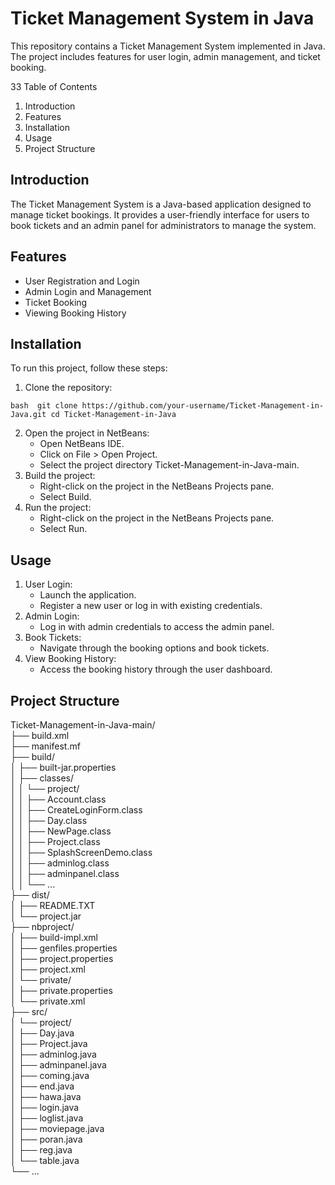 # Ticket Management System in Java
This repository contains a Ticket Management System implemented in Java. The project includes features for user login, admin management, and ticket booking.

33 Table of Contents
1. Introduction
2. Features
3. Installation
4. Usage
5. Project Structure

## Introduction
The Ticket Management System is a Java-based application designed to manage ticket bookings. It provides a user-friendly interface for users to book tickets and an admin panel for administrators to manage the system.

## Features
- User Registration and Login
- Admin Login and Management
- Ticket Booking
- Viewing Booking History

## Installation
To run this project, follow these steps:
<br> 

1. Clone the repository:

``bash 
git clone https://github.com/your-username/Ticket-Management-in-Java.git
cd Ticket-Management-in-Java
``
   
2. Open the project in NetBeans:
   - Open NetBeans IDE.
   - Click on File > Open Project.
   - Select the project directory Ticket-Management-in-Java-main.
3. Build the project:
   - Right-click on the project in the NetBeans Projects pane.
   - Select Build.
4. Run the project:
   - Right-click on the project in the NetBeans Projects pane.
   - Select Run.

## Usage
1. User Login:
   - Launch the application.
   - Register a new user or log in with existing credentials.
2. Admin Login:
   - Log in with admin credentials to access the admin panel.
3. Book Tickets:
   - Navigate through the booking options and book tickets.
4. View Booking History:
   - Access the booking history through the user dashboard.

## Project Structure
Ticket-Management-in-Java-main/
<br>
├── build.xml
<br>
├── manifest.mf
<br>
├── build/
<br>
│   ├── built-jar.properties
<br>
│   ├── classes/
<br>
│   │   └── project/
<br>
│   │       ├── Account.class
<br>
│   │       ├── CreateLoginForm.class
<br>
│   │       ├── Day.class
<br>
│   │       ├── NewPage.class
<br>
│   │       ├── Project.class
<br>
│   │       ├── SplashScreenDemo.class
<br>
│   │       ├── adminlog.class
<br>
│   │       ├── adminpanel.class
<br>
│   │       └── ...
<br>
├── dist/
<br>
│   ├── README.TXT
<br>
│   └── project.jar
<br>
├── nbproject/
<br>
│   ├── build-impl.xml
<br>
│   ├── genfiles.properties
<br>
│   ├── project.properties
<br>
│   ├── project.xml
<br>
│   └── private/
<br>
│       ├── private.properties
<br>
│       └── private.xml
<br>
├── src/
<br>
│   └── project/
<br>
│       ├── Day.java
<br>
│       ├── Project.java
<br>
│       ├── adminlog.java
<br>
│       ├── adminpanel.java
<br>
│       ├── coming.java
<br>
│       ├── end.java
<br>
│       ├── hawa.java
<br>
│       ├── login.java
<br>
│       ├── loglist.java
<br>
│       ├── moviepage.java
<br>
│       ├── poran.java
<br>
│       ├── reg.java
<br>
│       └── table.java
<br>
└── ...
